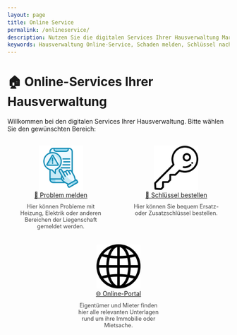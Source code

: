 ```yaml
---
layout: page
title: Online Service
permalink: /onlineservice/
description: Nutzen Sie die digitalen Services Ihrer Hausverwaltung Marco Müller – einfach, schnell und rund um die Uhr; Schäden melden, Schlüssel bestellen oder auf Unterlagen im Online-Portal zugreifen.
keywords: Hausverwaltung Online-Service, Schaden melden, Schlüssel nachbestellen, Online-Portal Immobilien, Unterlagen für Eigentümer, Unterlagen für Mieter, Hausverwaltung Marco Müller, WEG-Verwaltung, SE-Verwaltung, Miethausverwaltung, Hannover, digitale Hausverwaltung
---
```


<style>
.online-service-container {
  display: flex;
  justify-content: space-around;
  flex-wrap: wrap;
  gap: 20px;
  margin-top: 30px;
}

.service-block {
  text-align: center;
  width: 200px;
  transition: transform 0.3s ease;
}

.service-block:hover {
  transform: scale(1.1);
}

.service-block img {
  width: 100px;
  height: 100px;
}

.service-block p {
  font-size: 0.9em;
  color: #444;
  margin-top: 10px;
}
</style>

# 🏠 Online-Services Ihrer Hausverwaltung

Willkommen bei den digitalen Services Ihrer Hausverwaltung. Bitte wählen Sie den gewünschten Bereich:

<div class="online-service-container">

<div class="service-block">
  <a href="/problem-melden/">
    <img src="/assets/img/onlineservices/problemmelden.png" alt="Problem melden">
    <br/>
    🔧 Problem melden
  </a>
  <p>Hier können Probleme mit Heizung, Elektrik oder anderen Bereichen der Liegenschaft gemeldet werden.</p>
</div>

<div class="service-block">
  <a href="/schluessel-bestellen/">
    <img src="/assets/img/onlineservices/schluessel.png" alt="Schlüssel bestellen">
    <br/>
    🔑 Schlüssel bestellen
  </a>
  <p>Hier können Sie bequem Ersatz- oder Zusatzschlüssel bestellen.</p>
</div>

<div class="service-block">
  <a href="https://dokumente.hausverwaltung-marcomueller.de/" target="_blank()">
    <img src="/assets/img/onlineservices/online.png" alt="Online Portal">
    <br/>
    🌐 Online-Portal
  </a>
  <p>Eigentümer und Mieter finden hier alle relevanten Unterlagen rund um ihre Immobilie oder Mietsache.</p>
</div>

</div>
